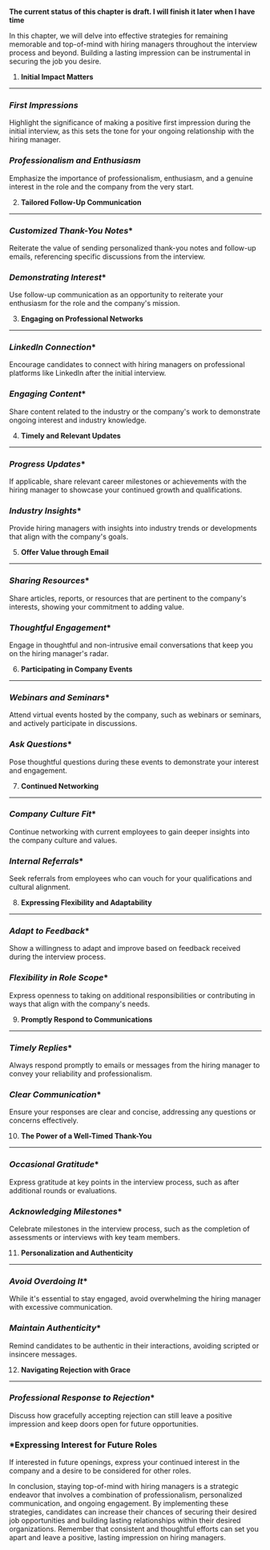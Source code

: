 **The current status of this chapter is draft. I will finish it later when I have time**

In this chapter, we will delve into effective strategies for remaining memorable and top-of-mind with hiring managers throughout the interview process and beyond. Building a lasting impression can be instrumental in securing the job you desire.

1. **Initial Impact Matters**
-----------------------------

### *First Impressions*

Highlight the significance of making a positive first impression during the initial interview, as this sets the tone for your ongoing relationship with the hiring manager.

### *Professionalism and Enthusiasm*

Emphasize the importance of professionalism, enthusiasm, and a genuine interest in the role and the company from the very start.

2. **Tailored Follow-Up Communication**
---------------------------------------

### *Customized Thank-You Notes*\*

Reiterate the value of sending personalized thank-you notes and follow-up emails, referencing specific discussions from the interview.

### *Demonstrating Interest*\*

Use follow-up communication as an opportunity to reiterate your enthusiasm for the role and the company's mission.

3. **Engaging on Professional Networks**
----------------------------------------

### *LinkedIn Connection*\*

Encourage candidates to connect with hiring managers on professional platforms like LinkedIn after the initial interview.

### *Engaging Content*\*

Share content related to the industry or the company's work to demonstrate ongoing interest and industry knowledge.

4. **Timely and Relevant Updates**
----------------------------------

### *Progress Updates*\*

If applicable, share relevant career milestones or achievements with the hiring manager to showcase your continued growth and qualifications.

### *Industry Insights*\*

Provide hiring managers with insights into industry trends or developments that align with the company's goals.

5. **Offer Value through Email**
--------------------------------

### *Sharing Resources*\*

Share articles, reports, or resources that are pertinent to the company's interests, showing your commitment to adding value.

### *Thoughtful Engagement*\*

Engage in thoughtful and non-intrusive email conversations that keep you on the hiring manager's radar.

6. **Participating in Company Events**
--------------------------------------

### *Webinars and Seminars*\*

Attend virtual events hosted by the company, such as webinars or seminars, and actively participate in discussions.

### *Ask Questions*\*

Pose thoughtful questions during these events to demonstrate your interest and engagement.

7. **Continued Networking**
---------------------------

### *Company Culture Fit*\*

Continue networking with current employees to gain deeper insights into the company culture and values.

### *Internal Referrals*\*

Seek referrals from employees who can vouch for your qualifications and cultural alignment.

8. **Expressing Flexibility and Adaptability**
----------------------------------------------

### *Adapt to Feedback*\*

Show a willingness to adapt and improve based on feedback received during the interview process.

### *Flexibility in Role Scope*\*

Express openness to taking on additional responsibilities or contributing in ways that align with the company's needs.

9. **Promptly Respond to Communications**
-----------------------------------------

### *Timely Replies*\*

Always respond promptly to emails or messages from the hiring manager to convey your reliability and professionalism.

### *Clear Communication*\*

Ensure your responses are clear and concise, addressing any questions or concerns effectively.

10. **The Power of a Well-Timed Thank-You**
-------------------------------------------

### *Occasional Gratitude*\*

Express gratitude at key points in the interview process, such as after additional rounds or evaluations.

### *Acknowledging Milestones*\*

Celebrate milestones in the interview process, such as the completion of assessments or interviews with key team members.

11. **Personalization and Authenticity**
----------------------------------------

### *Avoid Overdoing It*\*

While it's essential to stay engaged, avoid overwhelming the hiring manager with excessive communication.

### *Maintain Authenticity*\*

Remind candidates to be authentic in their interactions, avoiding scripted or insincere messages.

12. **Navigating Rejection with Grace**
---------------------------------------

### *Professional Response to Rejection*\*

Discuss how gracefully accepting rejection can still leave a positive impression and keep doors open for future opportunities.

### \*Expressing Interest for Future Roles

If interested in future openings, express your continued interest in the company and a desire to be considered for other roles.

In conclusion, staying top-of-mind with hiring managers is a strategic endeavor that involves a combination of professionalism, personalized communication, and ongoing engagement. By implementing these strategies, candidates can increase their chances of securing their desired job opportunities and building lasting relationships within their desired organizations. Remember that consistent and thoughtful efforts can set you apart and leave a positive, lasting impression on hiring managers.
